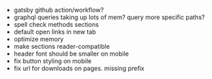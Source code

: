- gatsby github action/workflow?
- graphql queries taking up lots of mem? query more specific paths?
- spell check methods sections
- default open links in new tab
- optimize memory
- make sections reader-compatible
- header font should be smaller on mobile
- fix button styling on mobile
- fix url for downloads on pages. missing prefix
